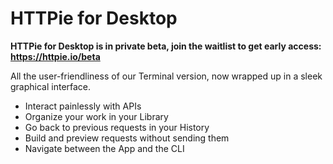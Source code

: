 ﻿# HTTPie for Desktop

**HTTPie for Desktop is in private beta, join the waitlist to get early access: https://httpie.io/beta**

All the user-friendliness of our Terminal version, now wrapped up in a sleek graphical interface.

- Interact painlessly with APIs
- Organize your work in your Library
- Go back to previous requests in your History
- Build and preview requests without sending them
- Navigate between the App and the CLI
